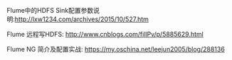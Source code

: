 Flume中的HDFS Sink配置参数说明:http://lxw1234.com/archives/2015/10/527.htm

Flume 远程写HDFS: http://www.cnblogs.com/fillPv/p/5885629.html

Flume NG 简介及配置实战: https://my.oschina.net/leejun2005/blog/288136
